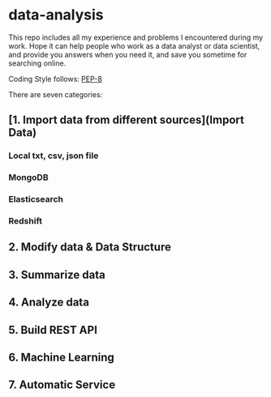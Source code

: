 # data-analysis

This repo includes all my experience and problems I encountered during my work. Hope it can help people who work as a data analyst or data scientist, and provide you answers when you need it, and save you sometime for searching online.

Coding Style follows: [PEP-8](https://www.python.org/dev/peps/pep-0008/)

There are seven categories:

## [1. Import data from different sources](Import Data)

### Local txt, csv, json file

### MongoDB

### Elasticsearch

### Redshift

## 2. Modify data & Data Structure

## 3. Summarize data

## 4. Analyze data

## 5. Build REST API

## 6. Machine Learning

## 7. Automatic Service